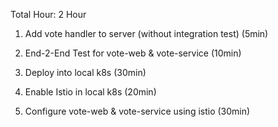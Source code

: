 Total Hour: 2 Hour

1. Add vote handler to server (without integration test) (5min)

2. End-2-End Test for vote-web & vote-service (10min)

3. Deploy into local k8s (30min)

4. Enable Istio in local k8s (20min)

5. Configure vote-web & vote-service using istio (30min)
